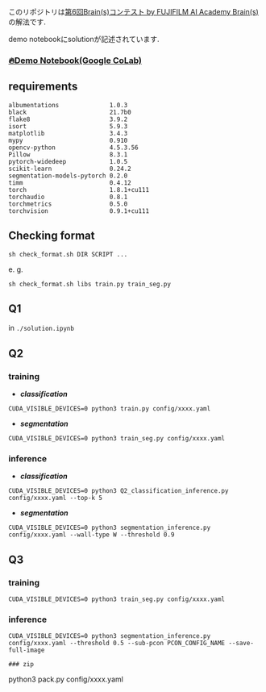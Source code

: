 このリポジトリは[第6回Brain(s)コンテスト by FUJIFILM AI Academy Brain(s)](https://fujifilmdatasciencechallnge.mystrikingly.com/)の解法です.

demo notebookにsolutionが記述されています.

### [🔥Demo Notebook(Google CoLab)](./solution.ipynb)

## requirements
```
albumentations              1.0.3
black                       21.7b0
flake8                      3.9.2
isort                       5.9.3
matplotlib                  3.4.3
mypy                        0.910
opencv-python               4.5.3.56
Pillow                      8.3.1
pytorch-widedeep            1.0.5
scikit-learn                0.24.2
segmentation-models-pytorch 0.2.0
timm                        0.4.12
torch                       1.8.1+cu111
torchaudio                  0.8.1
torchmetrics                0.5.0
torchvision                 0.9.1+cu111
```

## Checking format
```
sh check_format.sh DIR SCRIPT ...
```
e. g.
```
sh check_format.sh libs train.py train_seg.py
```

## Q1
in ```./solution.ipynb```

## Q2
### training

- ***classification***
```
CUDA_VISIBLE_DEVICES=0 python3 train.py config/xxxx.yaml
```

- ***segmentation***
```
CUDA_VISIBLE_DEVICES=0 python3 train_seg.py config/xxxx.yaml
```

### inference
- ***classification***
```
CUDA_VISIBLE_DEVICES=0 python3 Q2_classification_inference.py config/xxxx.yaml --top-k 5
```

- ***segmentation***
```
CUDA_VISIBLE_DEVICES=0 python3 segmentation_inference.py config/xxxx.yaml --wall-type W --threshold 0.9
```

## Q3
### training
```
CUDA_VISIBLE_DEVICES=0 python3 train_seg.py config/xxxx.yaml
```

### inference
```
CUDA_VISIBLE_DEVICES=0 python3 segmentation_inference.py config/xxxx.yaml --threshold 0.5 --sub-pcon PCON_CONFIG_NAME --save-full-image

### zip
```
python3 pack.py config/xxxx.yaml
```
